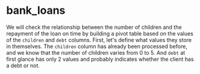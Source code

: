 # bank_loans
 We will check the relationship between the number of children and the repayment of the loan on time by building a pivot table based on the values of the `children` and `debt` columns.  First, let's define what values they store in themselves. The `children` column has already been processed before, and we know that the number of children varies from 0 to 5. And `debt` at first glance has only 2 values and probably indicates whether the client has a debt or not.

